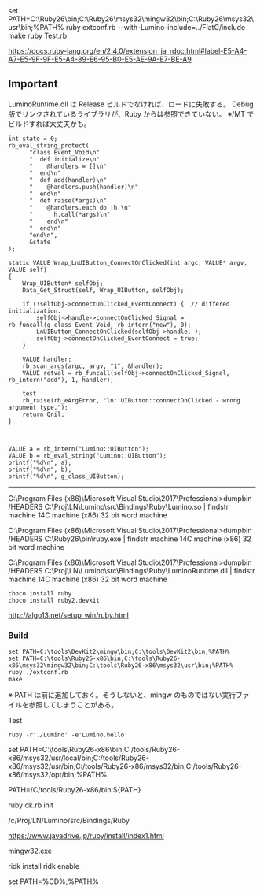 
set PATH=C:\Ruby26\bin;C:\Ruby26\msys32\mingw32\bin;C:\Ruby26\msys32\usr\bin;%PATH%
ruby extconf.rb --with-Lumino-include=../FlatC/include
make
ruby Test.rb





https://docs.ruby-lang.org/en/2.4.0/extension_ja_rdoc.html#label-E5-A4-A7-E5-9F-9F-E5-A4-89-E6-95-B0-E5-AE-9A-E7-BE-A9




Important
----------
LuminoRuntime.dll は Release ビルドでなければ、ロードに失敗する。
Debug 版でリンクされているライブラリが、Ruby からは参照できていない。
※/MT でビルドすれば大丈夫かも。


```
int state = 0;
rb_eval_string_protect(
      "class Event_Void\n"
      "  def initialize\n"
      "    @handlers = []\n"
      "  end\n"
      "  def add(handler)\n"
      "    @handlers.push(handler)\n"
      "  end\n"
      "  def raise(*args)\n"
      "    @handlers.each do |h|\n"
      "      h.call(*args)\n"
      "    end\n"
      "  end\n"
      "end\n",
      &state
);
```

```
static VALUE Wrap_LnUIButton_ConnectOnClicked(int argc, VALUE* argv, VALUE self)
{
    Wrap_UIButton* selfObj;
    Data_Get_Struct(self, Wrap_UIButton, selfObj);

    if (!selfObj->connectOnClicked_EventConnect) {  // differed initialization.
        selfObj->handle->connectOnClicked_Signal = rb_funcall(g_class_Event_Void, rb_intern("new"), 0);
        LnUIButton_ConnectOnClicked(selfObj->handle, );
        selfObj->connectOnClicked_EventConnect = true;
    }
    
    VALUE handler;
    rb_scan_args(argc, argv, "1", &handler);
    VALUE retval = rb_funcall(selfObj->connectOnClicked_Signal, rb_intern("add"), 1, handler);

    test
    rb_raise(rb_eArgError, "ln::UIButton::connectOnClicked - wrong argument type.");
    return Qnil;
}



VALUE a = rb_intern("Lumino::UIButton");
VALUE b = rb_eval_string("Lumino::UIButton");
printf("%d\n", a);
printf("%d\n", b);
printf("%d\n", g_class_UIButton);
```

-----------------------------------------



C:\Program Files (x86)\Microsoft Visual Studio\2017\Professional>dumpbin /HEADERS C:\Proj\LN\Lumino\src\Bindings\Ruby\Lumino.so  | findstr machine
             14C machine (x86)
                   32 bit word machine

C:\Program Files (x86)\Microsoft Visual Studio\2017\Professional>dumpbin /HEADERS C:\Ruby26\bin\ruby.exe  | findstr machine
             14C machine (x86)
                   32 bit word machine

C:\Program Files (x86)\Microsoft Visual Studio\2017\Professional>dumpbin /HEADERS C:\Proj\LN\Lumino\src\Bindings\Ruby\LuminoRuntime.dll  | findstr machine
             14C machine (x86)
                   32 bit word machine



```
choco install ruby
choco install ruby2.devkit
```

http://algo13.net/setup_win/ruby.html


### Build

```
set PATH=C:\tools\DevKit2\mingw\bin;C:\tools\DevKit2\bin;%PATH%
set PATH=C:\tools\Ruby26-x86\bin;C:\tools\Ruby26-x86\msys32\mingw32\bin;C:\tools\Ruby26-x86\msys32\usr\bin;%PATH%
ruby ./extconf.rb
make
```
※ PATH は前に追加しておく。そうしないと、mingw のものではない実行ファイルを参照してしまうことがある。

Test
```
ruby -r'./Lumino' -e'Lumino.hello'
```


set PATH=C:\tools\Ruby26-x86\bin;C:/tools/Ruby26-x86/msys32/usr/local/bin;C:/tools/Ruby26-x86/msys32/usr/bin;C:/tools/Ruby26-x86/msys32/bin;C:/tools/Ruby26-x86/msys32/opt/bin;%PATH%

PATH=/C/tools/Ruby26-x86/bin:${PATH}


ruby dk.rb init

 /c/Proj/LN/Lumino/src/Bindings/Ruby

https://www.javadrive.jp/ruby/install/index1.html



mingw32.exe



ridk install
ridk enable

set PATH=%CD%;%PATH%


